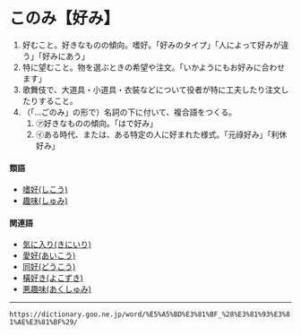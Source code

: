 # このみ【好み】

1.  好むこと。好きなものの傾向。嗜好。「好みのタイプ」「人によって好みが違う」「好みにあう」
2.  特に望むこと。物を選ぶときの希望や注文。「いかようにもお好みに合わせます」
3.  歌舞伎で、大道具・小道具・衣裝などについて役者が特に工夫したり注文したりすること。
4.  （「…ごのみ」の形で）名詞の下に付いて、複合語をつくる。    
    1.  ㋐好きなものの傾向。「はで好み」        
    2.  ㋑ある時代、または、ある特定の人に好まれた様式。「元祿好み」「利休好み」
        

#### 類語

-   [嗜好(しこう)](https://dictionary.goo.ne.jp/word/%E5%97%9C%E5%A5%BD/#jn-95645)
-   [趣味(しゅみ)](https://dictionary.goo.ne.jp/word/%E8%B6%A3%E5%91%B3/#jn-106221)

#### 関連語

-   [気に入り(きにいり)](https://dictionary.goo.ne.jp/word/%E6%B0%97%E3%81%AB%E5%85%A5%E3%82%8A/#jn-53217)
-   [愛好(あいこう)](https://dictionary.goo.ne.jp/word/%E6%84%9B%E5%A5%BD/#jn-703)
-   [同好(どうこう)](https://dictionary.goo.ne.jp/word/%E5%90%8C%E5%A5%BD/#jn-155643)
-   [橫好き(よこずき)](https://dictionary.goo.ne.jp/word/%E6%A8%AA%E5%A5%BD%E3%81%8D/#jn-227314)
-   [悪趣味(あくしゅみ)](https://dictionary.goo.ne.jp/word/%E6%82%AA%E8%B6%A3%E5%91%B3/#jn-2738)

---
`https://dictionary.goo.ne.jp/word/%E5%A5%BD%E3%81%BF_%28%E3%81%93%E3%81%AE%E3%81%BF%29/`
